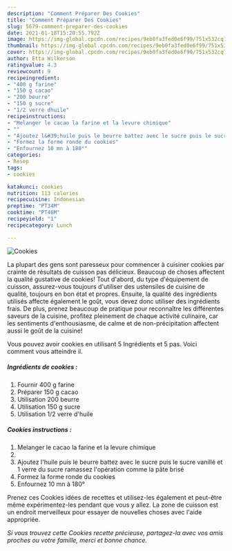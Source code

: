 ```yaml
---
description: "Comment Préparer Des Cookies"
title: "Comment Préparer Des Cookies"
slug: 5679-comment-preparer-des-cookies
date: 2021-01-18T15:20:55.792Z
image: https://img-global.cpcdn.com/recipes/9eb0fa3fed0e6f99/751x532cq70/cookies-photo-principale-de-la-recette.jpg
thumbnail: https://img-global.cpcdn.com/recipes/9eb0fa3fed0e6f99/751x532cq70/cookies-photo-principale-de-la-recette.jpg
cover: https://img-global.cpcdn.com/recipes/9eb0fa3fed0e6f99/751x532cq70/cookies-photo-principale-de-la-recette.jpg
author: Etta Wilkerson
ratingvalue: 4.3
reviewcount: 9
recipeingredient:
- "400 g farine"
- "150 g cacao"
- "200 beurre"
- "150 g sucre"
- "1/2 verre dhuile"
recipeinstructions:
- "Melanger le cacao la farine et la levure chimique"
- ""
- "Ajoutez l&#39;huile puis le beurre battez avec le sucre puis le sucre vanillé et 1 verre du sucre ramassez l&#39;opération comme la pâte brisé"
- "Formez la forme ronde du cookies"
- "Enfournez 10 mn à 180°"
categories:
- Resep
tags:
- cookies

katakunci: cookies 
nutrition: 113 calories
recipecuisine: Indonesian
preptime: "PT34M"
cooktime: "PT46M"
recipeyield: "1"
recipecategory: Lunch

---
```



![Cookies](https://img-global.cpcdn.com/recipes/9eb0fa3fed0e6f99/751x532cq70/cookies-photo-principale-de-la-recette.jpg)

La plupart des gens sont paresseux pour commencer à cuisiner cookies par crainte de résultats de cuisson pas délicieux. Beaucoup de choses affectent la qualité gustative de cookies! Tout d'abord, du type d'équipement de cuisson, assurez-vous toujours d'utiliser des ustensiles de cuisine de qualité, toujours en bon état et propres. Ensuite, la qualité des ingrédients utilisés affecte également le goût, vous devez donc utiliser des ingrédients frais. De plus, prenez beaucoup de pratique pour reconnaître les différentes saveurs de la cuisine, profitez pleinement de chaque activité culinaire, car les sentiments d'enthousiasme, de calme et de non-précipitation affectent aussi le goût de la cuisine!

<!--inarticleads1-->

Vous pouvez avoir cookies en utilisant 5 Ingrédients et 5 pas. Voici comment vous atteindre il.

##### Ingrédients de cookies :

1. Fournir 400 g farine
1. Préparer 150 g cacao
1. Utilisation 200 beurre
1. Utilisation 150 g sucre
1. Utilisation 1/2 verre d&#39;huile




<!--inarticleads2-->

##### Cookies instructions :

1. Melanger le cacao la farine et la levure chimique
1. 
1. Ajoutez l&#39;huile puis le beurre battez avec le sucre puis le sucre vanillé et 1 verre du sucre ramassez l&#39;opération comme la pâte brisé
1. Formez la forme ronde du cookies
1. Enfournez 10 mn à 180°




<!--inarticleads1-->

<p>
Prenez ces Cookies idées de recettes et utilisez-les également et peut-être même expérimentez-les pendant que vous y allez. La zone de cuisson est un endroit merveilleux pour essayer de nouvelles choses avec l'aide appropriée.
</p>

<p>
<i>Si vous trouvez cette Cookies recette précieuse, partagez-la avec vos amis proches ou votre famille, merci et bonne chance.</i>
</p>
